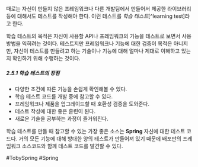 때로는 자신이 만들지 않은 프레임워크나 다른 개발팀에서 만들어서 제공한 라이브러리 등에 대해서도 테스트를 작성해야 한다. 이런 테스트를 *학습 테스트*[^learning test]라고 한다.

학습 테스트의 목적은 자신이 사용할 API나 프레임워크의 기능을 테스트로 보면서 사용 방법을 익히려는 것이다. 테스트지만 프레임워크나 기능에 대한 검증이 목적은 아니지만, 자신이 테스트를 만들려고 하는 기술이나 기능에 대해 얼마나 제대로 이해하고 있는지 확인하기 위해 수행하는 것이다.
##### 2.5.1 학습 테스트의 장점
- 다양한 조건에 따른 기능을 손쉽게 확인해볼 수 있다.
- 학습 테스트 코드를 개발 중에 참고할 수 있다.
- 프레임워크나 제품을 업그레이드할 때 호환성 검증을 도와준다.
- 테스트 작성에 대한 좋은 훈련이 된다.
- 새로운 기술을 공부하는 과정이 즐거워진다.

학습 테스트를 만들 때 참고할 수 있는 가장 좋은 소스는 **Spring** 자신에 대한 테스트 코드다. 거의 모든 기능에 대해 방대한 양의 테스트가 만들어져 있기 때문에 배포판의 프레임워크 소스코드와 함께 테스트 코드를 발견할 수 있다. 


#TobySpring #Spring 